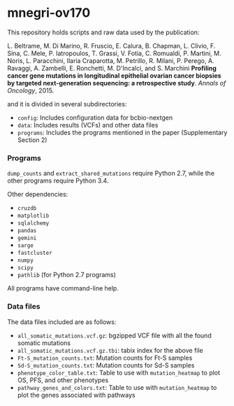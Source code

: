 mnegri-ov170
============

This repository holds scripts and raw data used by the publication:
    
L. Beltrame, M. Di Marino, R. Fruscio, E. Calura, B. Chapman, L. Clivio, F. Sina, C. Mele, P. Iatropoulos, T. Grassi, V. Fotia, C. Romualdi, P. Martini, M. Noris, L. Paracchini, Ilaria Craparotta, M. Petrillo, R. Milani, P. Perego, A. Ravaggi, A. Zambelli, E. Ronchetti, M. D'Incalci, and S. Marchini
**Profiling cancer gene mutations in longitudinal epithelial ovarian cancer biopsies by targeted next-generation sequencing: a retrospective study**. *Annals of Oncology*, 2015.

and it is divided in several subdirectories:

- ``config``: Includes configuration data for bcbio-nextgen
- ``data``: Includes results (VCFs) and other data files
- ``programs``: Includes the programs mentioned in the paper (Supplementary Section 2)

### Programs

``dump_counts`` and ``extract_shared_mutations`` require Python 2.7, while the other programs require Python 3.4.

Other dependencies:

- ``cruzdb``
- ``matplotlib``
- ``sqlalchemy``
- ``pandas``
- ``gemini``
- ``sarge``
- ``fastcluster``
- ``numpy``
- ``scipy``
- ``pathlib`` (for Python 2.7 programs)

All programs have command-line help. 

### Data files

The data files included are as follows:

- ``all_somatic_mutations.vcf.gz``: bgzipped VCF file with all the found somatic mutations
- ``all_somatic_mutations.vcf.gz.tbi``: tabix index for the above file
- ``Ft-S_mutation_counts.txt``: Mutation counts for Ft-S samples
- ``Sd-S_mutation_counts.txt``: Mutation counts for Sd-S samples
- ``phenotype_color_table.txt``: Table to use with ``mutation_heatmap`` to plot OS, PFS, and other phenotypes
- ``pathway_genes_and_colors.txt``: Table to use with ``mutation_heatmap`` to plot the genes associated with pathways
